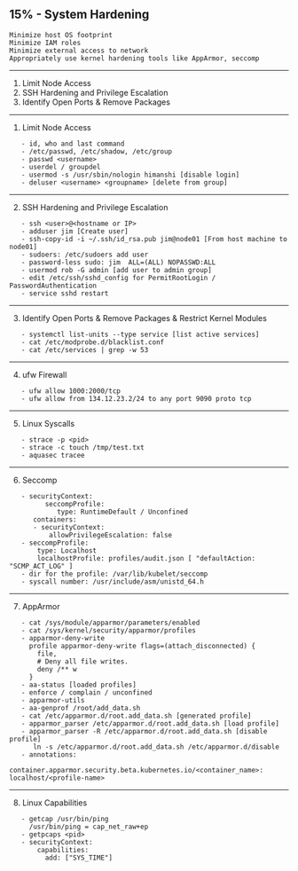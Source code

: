## 15% - System Hardening
    Minimize host OS footprint
    Minimize IAM roles
    Minimize external access to network
    Appropriately use kernel hardening tools like AppArmor, seccomp
    
---
1. Limit Node Access
2. SSH Hardening and Privilege Escalation
3. Identify Open Ports & Remove Packages
---
1. Limit Node Access
```
   - id, who and last command
   - /etc/passwd, /etc/shadow, /etc/group
   - passwd <username>
   - userdel / groupdel
   - usermod -s /usr/sbin/nologin himanshi [disable login]
   - deluser <username> <groupname> [delete from group]
```
---
2. SSH Hardening and Privilege Escalation
```
   - ssh <user>@<hostname or IP>
   - adduser jim [Create user]
   - ssh-copy-id -i ~/.ssh/id_rsa.pub jim@node01 [From host machine to node01]
   - sudoers: /etc/sudoers add user
   - password-less sudo: jim  ALL=(ALL) NOPASSWD:ALL
   - usermod rob -G admin [add user to admin group]
   - edit /etc/ssh/sshd_config for PermitRootLogin / PasswordAuthentication
   - service sshd restart
```
---
3. Identify Open Ports & Remove Packages & Restrict Kernel Modules
```
   - systemctl list-units --type service [list active services]
   - cat /etc/modprobe.d/blacklist.conf
   - cat /etc/services | grep -w 53
```
---
4. ufw Firewall
```
   - ufw allow 1000:2000/tcp
   - ufw allow from 134.12.23.2/24 to any port 9090 proto tcp
```
---
5. Linux Syscalls
```
   - strace -p <pid>
   - strace -c touch /tmp/test.txt
   - aquasec tracee
```
---
6. Seccomp
```
   - securityContext:
         seccompProfile:
            type: RuntimeDefault / Unconfined
      containers:
      - securityContext:
          allowPrivilegeEscalation: false
   - seccompProfile:
       type: Localhost
       localhostProfile: profiles/audit.json [ "defaultAction: "SCMP_ACT_LOG" ]
   - dir for the profile: /var/lib/kubelet/seccomp
   - syscall number: /usr/include/asm/unistd_64.h
```
---
7. AppArmor
```
   - cat /sys/module/apparmor/parameters/enabled
   - cat /sys/kernel/security/apparmor/profiles
   - apparmor-deny-write
     profile apparmor-deny-write flags=(attach_disconnected) {
       file,
       # Deny all file writes.
       deny /** w
     }
   - aa-status [loaded profiles]
   - enforce / complain / unconfined
   - apparmor-utils
   - aa-genprof /root/add_data.sh
   - cat /etc/apparmor.d/root.add_data.sh [generated profile]
   - apparmor_parser /etc/apparmor.d/root.add_data.sh [load profile]
   - apparmor_parser -R /etc/apparmor.d/root.add_data.sh [disable profile]
      ln -s /etc/apparmor.d/root.add_data.sh /etc/apparmor.d/disable
   - annotations:
       container.apparmor.security.beta.kubernetes.io/<container_name>: localhost/<profile-name>
```
---
8. Linux Capabilities
```
   - getcap /usr/bin/ping
     /usr/bin/ping = cap_net_raw+ep
   - getpcaps <pid>
   - securityContext:
       capabilities:
         add: ["SYS_TIME"]
```